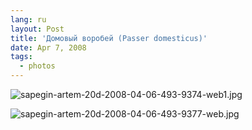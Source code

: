 ```yaml
---
lang: ru
layout: Post
title: 'Домовый воробей (Passer domesticus)'
date: Apr 7, 2008
tags:
  - photos
---
```


![sapegin-artem-20d-2008-04-06-493-9374-web1.jpg](upload://sapegin-artem-20d-2008-04-06-493-9374-web1.jpg)

<!--more-->

![sapegin-artem-20d-2008-04-06-493-9377-web.jpg](upload://sapegin-artem-20d-2008-04-06-493-9377-web.jpg)
